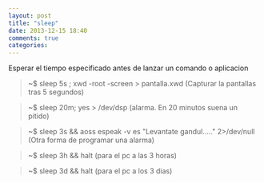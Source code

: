```yaml
---
layout: post
title: "sleep"
date: 2013-12-15 18:40
comments: true
categories: 
---
```

Esperar el tiempo especificado antes de lanzar un comando o aplicacion

>~$ sleep 5s ; xwd -root -screen > pantalla.xwd   (Capturar la pantallas tras 5 segundos)

>~$ sleep 20m; yes > /dev/dsp (alarma. En 20 minutos suena un pitido)

>~$ sleep 3s && aoss espeak -v es "Levantate gandul....." 2>/dev/null (Otra forma de programar una alarma)

>~$ sleep 3h && halt (para el pc a las 3 horas)

>~$ sleep 3d && halt (para el pc a los 3 dias)

